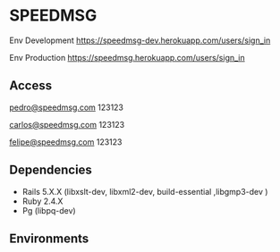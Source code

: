 # SPEEDMSG

Env Development 
https://speedmsg-dev.herokuapp.com/users/sign_in

Env Production
https://speedmsg.herokuapp.com/users/sign_in

## Access

pedro@speedmsg.com
123123

carlos@speedmsg.com
123123

felipe@speedmsg.com
123123

## Dependencies

- Rails 5.X.X (libxslt-dev, libxml2-dev, build-essential ,libgmp3-dev )
- Ruby 2.4.X
- Pg (libpq-dev)

## Environments


